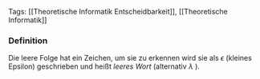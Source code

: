 Tags: [[Theoretische Informatik Entscheidbarkeit]], [[Theoretische Informatik]]

### Definition
Die leere Folge hat ein Zeichen, um sie zu erkennen wird sie als $\epsilon$ (kleines Epsilon) geschrieben und heißt *leeres Wort* (alternativ $\lambda$ ).
